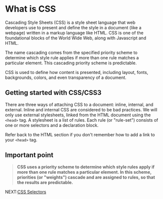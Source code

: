 # What is CSS

Cascading Style Sheets (CSS) is a style sheet language that web developers use to present and define the style in a document (like a webpage) written in a markup language like HTML. CSS is one of the foundational blocks of the World Wide Web, along with Javascript and HTML.

The name cascading comes from the specified priority scheme to determine which style rule applies if more than one rule matches a particular element. This cascading priority scheme is predictable.

CSS is used to define how content is presented, including layout, fonts, backgrounds, colors, and even transparency of a document.

## Getting started with CSS/CSS3

There are three ways of attaching CSS to a document:  inline, internal, and external. Inline and internal CSS are considered to be bad practices. We will only use external stylesheets, linked from the HTML document using the ```<head>``` tag. A stylesheet is a list of rules. Each rule (or "rule-set") consists of one or more selectors and a declaration block.

Refer back to the HTML section if you don't remember how to add a link to your ```<head>``` tag.

## Important point

> **CSS uses a priority scheme to determine which style rules apply if more than one rule matches a particular element. In this scheme, priorities (or "weights")  cascade and are assigned to rules, so that the results are predictable.**

NEXT:[CSS Selectors](./css_selectors.md)
